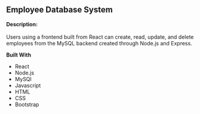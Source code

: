 ## Employee Database System

**Description:**
<br><br>
Users using a frontend built from React can create, read, update, and delete employees from the MySQL backend created through Node.js and Express.

**Built With**
- React
- Node.js
- MySQl
- Javascript
- HTML
- CSS
- Bootstrap
